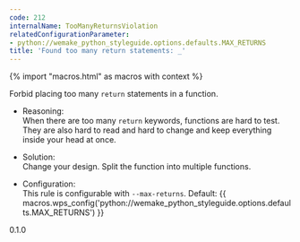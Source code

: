 ```yaml
---
code: 212
internalName: TooManyReturnsViolation
relatedConfigurationParameter:
- python://wemake_python_styleguide.options.defaults.MAX_RETURNS
title: 'Found too many return statements: _'
---
```


{% import "macros.html" as macros with context %}

Forbid placing too many `return` statements in a function.

  - Reasoning:  
    When there are too many `return` keywords, functions are hard to
    test. They are also hard to read and hard to change and keep
    everything inside your head at once.

  - Solution:  
    Change your design. Split the function into multiple functions.

  - Configuration:  
    This rule is configurable with `--max-returns`. Default:
    {{ macros.wps_config('python://wemake_python_styleguide.options.defaults.MAX_RETURNS') }}

<div class="versionadded">

0.1.0

</div>